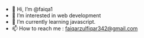 - 👋 Hi, I’m @faiqa1
- 👀 I’m interested in web development
- 🌱 I’m currently learning javascript.
- 📫 How to reach me : faiqarzulfiqar342@gmail.com

<!---
faiqa1/faiqa1 is a ✨ special ✨ repository because its `README.md` (this file) appears on your GitHub profile.
You can click the Preview link to take a look at your changes.
--->
